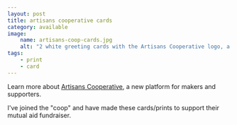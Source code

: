 ```yaml
---
layout: post
title: artisans cooperative cards
category: available
image:
    name: artisans-coop-cards.jpg
    alt: "2 white greeting cards with the Artisans Cooperative logo, a chicken. One card has a single print of the chicken in black ink, and the other has two overlapping prints in blue and red ink"
tags:
    - print
    - card
---
```


Learn more about [Artisans Cooperative](https://artisans.coop/), a new platform for makers and supporters.

I've joined the "coop" and have made these cards/prints to support their mutual aid fundraiser.